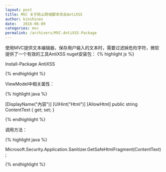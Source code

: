 ```yaml
---
layout: post
title: MVC 关于防止跨域脚本攻击AntiXSS
author: kinshines
date:   2016-06-09
categories: mvc
permalink: /archivers/MVC-AntiXSS-Package
---
```


使用MVC提供文本编辑器，保存用户输入的文本时，需要过滤掉危险字符，微软提供了一个有效的工具AntiXSS
nuget安装包：
{% highlight js %}

Install-Package AntiXSS

{% endhighlight %}

ViewModel中相关属性：

{% highlight java %}

[DisplayName("內容")]
[UIHint("Html")]
[AllowHtml]
public string ContentText { get; set; }

{% endhighlight %}

调用方法：

{% highlight java %}

Microsoft.Security.Application.Sanitizer.GetSafeHtmlFragment(ContentText);

{% endhighlight %}
